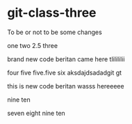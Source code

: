 # git-class-three

To be or not to be
some changes

one
two
2.5
three

brand new code
beritan came here
tlilililii

four
five
five.five
six 
aksdajdsadadgit gt

this is new code
beritan wasss hereeeee

nine 
ten

seven
eight
nine 
ten
